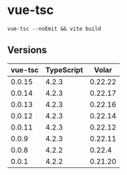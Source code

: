 # vue-tsc

`vue-tsc --noEmit && vite build`

## Versions

| vue-tsc | TypeScript | Volar   |
|---------|------------|---------|
| 0.0.15  | 4.2.3      | 0.22.22 |
| 0.0.14  | 4.2.3      | 0.22.17 |
| 0.0.13  | 4.2.3      | 0.22.16 |
| 0.0.12  | 4.2.3      | 0.22.14 |
| 0.0.11  | 4.2.3      | 0.22.12 |
| 0.0.9   | 4.2.3      | 0.22.11 |
| 0.0.8   | 4.2.2      | 0.22.4  |
| 0.0.1   | 4.2.2      | 0.21.20 |
